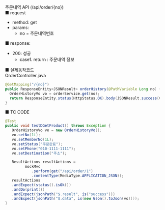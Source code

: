 주문내역 API (/api/order/{no})  
■ request
   - method: get
   - params:
      - no = 주문내역번호  
  
■ response:  
   - 200: 성공  
      - case1. return : 주문내역 정보  
  
■ 실제동작코드  
OrderController.java  
```java
@GetMapping("/{no}")
public ResponseEntity<JSONResult> orderHistory(@PathVariable Long no) {
  OrderHistoryVo vo = orderService.get(no);
  return ResponseEntity.status(HttpStatus.OK).body(JSONResult.success(vo));
}
```
  
■ TC CODE  
  
```java
@Test
public void testDGetProduct() throws Exception {
   OrderHistoryVo vo = new OrderHistoryVo();
   vo.setNo(1L);
   vo.setMemberNo(1L);
   vo.setStatus("주문완료");
   vo.setPhone("010-1111-1111");
   vo.setDestination("주소");

   ResultActions resultActions =
         mockMvc
            .perform(get("/api/order/1")
            .contentType(MediaType.APPLICATION_JSON));
   resultActions
   .andExpect(status().isOk())
   .andDo(print())
   .andExpect(jsonPath("$.result", is("success")))
   .andExpect(jsonPath("$.data", is(new Gson().toJson(vo))));
}
```
